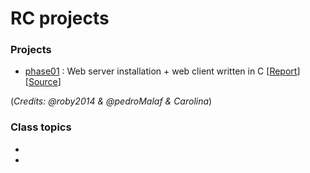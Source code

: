 # RC projects

### Projects
* [phase01](https://github.com/robyzzz/isel-projects/tree/master/RC/phase01/) : Web server installation + web client written in C [[Report](https://github.com/robyzzz/isel-projects/blob/master/RC/phase01/redes_phase01.pdf)] [[Source](https://github.com/robyzzz/isel-projects/blob/master/RC/phase01/webclient.c)]

(*Credits: @roby2014 & @pedroMalaf & Carolina*)


### Class topics
*
*
